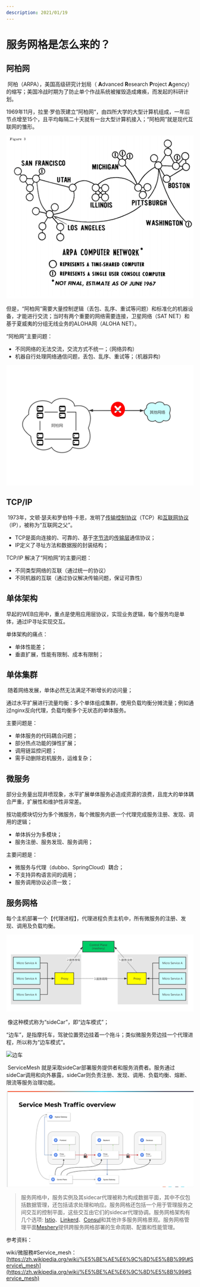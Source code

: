 ```yaml
---
description: 2021/01/19
---
```


# 服务网格是怎么来的？

## 阿柏网

​ 阿柏（ARPA），美国高级研究计划局（ **A**dvanced **R**esearch **P**roject **A**gency）的缩写；美国冷战时期为了防止单个作战系统被摧毁造成瘫痪，而发起的科研计划。

​ 1969年11月，拉里·罗伯茨建立”阿柏网“，由四所大学的大型计算机组成，一年后节点增至15个，且平均每隔二十天就有一台大型计算机接入；“阿柏网”就是现代互联网的雏形。 

![&#x963F;&#x5E15;&#x7F51;&#xFF08;ARPAnet&#xFF09;](../.gitbook/assets/arpanet-e1559361718915.png)

​ 但是，“阿柏网”需要大量控制逻辑（丢包、乱序、重试等问题）和标准化的机器设备，才能进行交流；当时有两个重要的网络需要连接，卫星网络（SAT NET）和基于夏威夷的分组无线业务的ALOHA网（ALOHA NET）。

“阿柏网”主要问题：

* 不同网络的无法交流，交流方式不统一；（网络异构）
* 机器自行处理网络通信问题，丢包、乱序、重试等；（机器异构）

![&#x963F;&#x67CF;&#x7F51;&#x7684;&#x95EE;&#x9898;](../.gitbook/assets/image.png)

## TCP/IP

​ 1973年，文顿·瑟夫和罗伯特·卡恩，发明了[传输控制协议](https://zh.wikipedia.org/wiki/傳輸控制協定)（TCP）和[互联网协议](https://zh.wikipedia.org/wiki/網際網路協定)（IP），被称为“互联网之父”。

* TCP是面向连接的、可靠的、基于[字节流](https://zh.wikipedia.org/wiki/字節流)的[传输层](https://zh.wikipedia.org/wiki/传输层)通信协议；
* IP定义了寻址方法和数据报的封装结构；

TCP/IP 解决了“阿柏网”的主要问题：

* 不同类型网络的互联（通过统一的协议）
* 不同机器的互联（通过协议解决传输问题，保证可靠性）

## 单体架构

早起的WEB应用中，重点是使用应用层协议，实现业务逻辑，每个服务均是单体，通过IP寻址实现交互。

单体架构的痛点：

* 单体性能差；
* 垂直扩展，性能有限制、成本有限制；

## 单体集群

​ 随着网络发展，单体必然无法满足不断增长的访问量；

​ 通过水平扩展进行流量均衡：多个单体组成集群，使用负载均衡分摊流量；例如通过nginx反向代理，负载均衡多个无状态的单体服务。

主要问题是：

* 单体服务的代码耦合问题；
* 部分热点功能的弹性扩展；
* 调用链监控问题；
* 需手动删除宕机服务，运维复杂；

## 微服务

​ 部分业务量出现井喷现象，水平扩展单体服务必造成资源的浪费，且庞大的单体耦合严重，扩展性和维护性非常差。

​ 按功能模块切分为多个微服务，每个微服务内嵌一个代理完成服务注册、发现、调用的逻辑；

* 单体拆分为多模块；
* 服务注册、服务发现、服务调用；

主要问题是：

* 微服务与代理（dubbo、SpringCloud）耦合；
* 不支持异构语言间的调用；
* 服务调用协议必须一致；

## 服务网格

每个主机部署一个【代理进程】，代理进程负责主机中，所有微服务的注册、发现、调用及负载均衡。

![&#x4EE3;&#x7406;&#x8FDB;&#x7A0B;&#x8D1F;&#x8D23;&#x5FAE;&#x670D;&#x52A1;&#x6CBB;&#x7406;](../.gitbook/assets/image%20%282%29.png)

​ 像这种模式称为“sideCar”，即“边车模式”；

​ “边车”，是指摩托车，驾驶位置旁边挂着一个拖斗；类似微服务旁边挂一个代理进程，所以称为“边车模式”。

![&#x8FB9;&#x8F66;](../.gitbook/assets/image%20%281%29.png)

​ ServiceMesh 就是采取sideCar部署服务提供者和服务消费者。服务通过sideCar调用和向外暴露，sideCar则负责注册、发现、调用、负载均衡、熔断、限流等服务治理功能。

![Service Mesh](../.gitbook/assets/image%20%283%29.png)

> 服务网格中，服务实例及其sidecar代理被称为构成数据平面，其中不仅包括数据管理，还包括请求处理和响应。服务网格还包括一个用于管理服务之间交互的控制平面，这些交互由它们的sidecar代理协调。服务网格架构有几个选项: [Istio](https://zh.wikipedia.org/w/index.php?title=Istio&action=edit&redlink=1)、[Linkerd](https://zh.wikipedia.org/w/index.php?title=Cloud_Native_Computing_Foundation&action=edit&redlink=1)、[Consul](https://zh.wikipedia.org/w/index.php?title=Consul_%28software%29&action=edit&redlink=1)和其他许多服务网格景观。服务网格管理平面[Meshery](https://meshery.io/)提供跨服务网格部署的生命周期、配置和性能管理。

参考资料：

wiki/微服務\#Service\_mesh：[https://zh.wikipedia.org/wiki/%E5%BE%AE%E6%9C%8D%E5%8B%99\#Service\_mesh](https://zh.wikipedia.org/wiki/%E5%BE%AE%E6%9C%8D%E5%8B%99#Service_mesh)

